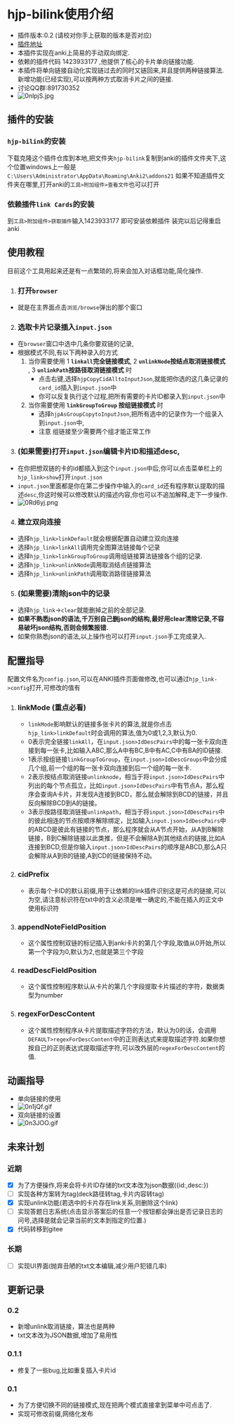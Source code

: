# hjp-bilink使用介绍
- 插件版本:0.2 (请校对你手上获取的版本是否对应)
- [插件地址](https://gitee.com/huangjipan/hjp-bilink)
- 本插件实现在anki上简易的手动双向绑定.
- 依赖的插件代码 1423933177 ,他提供了核心的卡片单向链接功能.
- 本插件将单向链接自动化实现链过去的同时又链回来,并且提供两种链接算法.新增功能(已经实现),可以按两种方式取消卡片之间的链接.
- 讨论QQ群:891730352
- ![0nlpjS.jpg](https://s1.ax1x.com/2020/09/30/0nlpjS.jpg)
## 插件的安装
### `hjp-bilink`的安装
下载克隆这个插件仓库到本地,把文件夹`hjp-bilink`复制到anki的插件文件夹下,这个位置windows上一般是`C:\Users\Administrator\AppData\Roaming\Anki2\addons21`
如果不知道插件文件夹在哪里,打开anki的`工具>附加组件>查看文件`也可以打开
### 依赖插件`link Cards`的安装
到`工具>附加组件>获取插件`输入1423933177  即可安装依赖插件
装完以后记得重启anki
## 使用教程
目前这个工具用起来还是有一点繁琐的,将来会加入对话框功能,简化操作.
1. ### 打开`browser`
- 就是在主界面点击`浏览/browse`弹出的那个窗口
2. ### 选取卡片记录插入`input.json`
- 在`browser`窗口中选中几条你要双链的记录,
- 根据模式不同,有以下两种录入的方式
    1. 当你需要使用 1 **`linkall`完全链接模式**, 2 **`unlinkNode`按结点取消链接模式** , 3 **`unlinkPath`按路径取消链接模式** 时
        - 点击右键,选择`hjpCopyCidAlltoInputJson`,就能把你选的这几条记录的`card_id`插入到`input.json`中
        - 你可以反复执行这个过程,把所有需要的卡片ID都录入到`input.json`中
    2. 当你需要使用 **`linkGroupToGroup` 按组链接模式** 时
        - 选择`hjpAsGroupCopytoInputJson`,把所有选中的记录作为一个组录入到`input.json`中,
        - 注意 组链接至少需要两个组才能正常工作
3. ### (如果需要)打开`input.json`编辑卡片ID和描述desc,
- 在你把想双链的卡的id都插入到这个`input.json`中后,你可以点击菜单栏上的`hjp_link>show`打开`input.json`
- `input.json`里面都是你在第二步操作中输入的`card_id`还有程序默认提取的描述`desc`,你这时候可以修改默认的描述内容,你也可以不追加解释,走下一步操作.
- ![0Rd6yj.png](https://s1.ax1x.com/2020/10/12/0Rd6yj.png)
4. ### 建立双向连接
- 选择`hjp_link>linkDefault`就会根据配置自动建立双向连接 
- 选择`hjp_link>linkAll`调用完全图算法链接每个记录
- 选择`hjp_link>linkGroupToGroup`调用组链接算法链接各个组的记录.
- 选择`hjp_link>unlinkNode`调用取消结点链接算法
- 选择`hjp_link>unlinkPath`调用取消路径链接算法
5. ### (如果需要)清除json中的记录
- 选择`hjp_link`->`clear`就能删掉之前的全部记录.
-  **如果不熟悉json的语法,千万别自己删json的结构,最好用clear清除记录,不容易破坏json结构,否则会频繁报错.** 
- 如果你熟悉json的语法,以上操作也可以打开`input.json`手工完成录入.

## 配置指导
配置文件名为`config.json`,可以在ANKI插件页面做修改,也可以通过`hjp_link->config`打开,可修改的值有
1. ### linkMode (重点必看)
    - `linkMode`影响默认的链接多张卡片的算法,就是你点击`hjp_link>linkDefault`时会调用的算法,值为0或1,2,3,默认为0.
    - 0表示完全链接`linkAll`，在`input.json>IdDescPairs`中的每一张卡双向连接到每一张卡,比如输入ABC,那么A中有BC,B中有AC,C中有BA的ID链接.
    - 1表示按组链接`linkGroupToGroup`，在`input.json>IdDescGroups`中会分成几个组,前一个组的每一张卡双向连接到后一个组的每一张卡.
    - 2表示按结点取消链接`unlinknode`，相当于将`input.json>IdDescPairs`中列出的每个节点孤立，比如`input.json>IdDescPairs`中有节点A，那么程序会查询A卡片，并发现A连接到BCD，那么就会解除到BCD的链接，并且反向解除BCD到A的链接。
    - 3表示按路径取消链接`unlinkpath`，相当于将`input.json>IdDescPairs`中的彼此相连的节点按顺序解除绑定，比如输入`input.json>IdDescPairs`中的ABCD是彼此有链接的节点，那么程序就会从A节点开始，从A到B解除链接，B到C解除链接以此类推，但是不会解除A到其他结点的链接,比如A连接到BCD,但是你输入`input.json>IdDescPairs`的顺序是ABCD,那么A只会解除从A到B的链接,A到CD的链接保持不动。
4. ### cidPrefix
    - 表示每个卡ID的默认前缀,用于让依赖的link插件识别这是可点的链接,可以为空,请注意标识符在txt中的含义必须是唯一确定的,不能在插入的正文中使用标识符
5. ### appendNoteFieldPosition
    - 这个属性控制双链的标记插入到anki卡片的第几个字段,取值从0开始,所以第一个字段为0,默认为2,也就是第三个字段
6. ### readDescFieldPosition
    - 这个属性控制程序默认从卡片的第几个字段提取卡片描述的字符，数据类型为number
7. ### regexForDescContent
    - 这个属性控制程序从卡片提取描述字符的方法，默认为0的话，会调用`DEFAULT>regexForDescContent`中的正则表达式来提取描述字符.如果你想按自己的正则表达式提取描述字符,可以改外层的`regexForDescContent`的值.

## 动画指导 
- 单向链接的使用
- ![0n1jQf.gif](https://s1.ax1x.com/2020/09/30/0n1jQf.gif)
- 双向链接的设置
- ![0n3JOO.gif](https://s1.ax1x.com/2020/09/30/0n3JOO.gif)

## 未来计划
### 近期
- [x] 为了方便操作,将来会将卡片ID存储的txt文本改为json数据({id:,desc:})
- [ ] 实现各种方案转为tag(deck路径转tag,卡片内容转tag)
- [x] 实现unlink功能(若选中的卡片存在link关系,则删除这个link)
- [ ] 实现答题日志系统(点击显示答案后的任意一个按钮都会弹出是否记录日志的问号,选择是就会记录当前的文本到指定的位置.)
- [x] 代码转移到gitee
### 长期
- [ ] 实现UI界面(抛弃丑陋的txt文本编辑,减少用户犯错几率)

## 更新记录
### 0.2
- 新增unlink取消链接，算法也是两种
- txt文本改为JSON数据,增加了易用性

### 0.1.1
- 修复了一些bug,比如重复插入卡片id

### 0.1
- 为了方便切换不同的链接模式,现在把两个模式直接拿到菜单中可点击了.
- 实现可修改前缀,网络化发布
